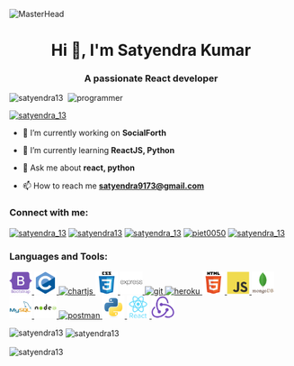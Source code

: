 ![MasterHead](https://wallpaperaccess.com/full/2068772.jpg)
<h1 align="center">Hi 👋, I'm Satyendra Kumar</h1>
<h3 align="center">A passionate React developer</h3>
<img align="right" alt="programmer" width="400" src="http://studiopixel.in/wp-content/uploads/2017/11/senior-front-end-developer-openings-1.gif">
<p align="left"> <img src="https://komarev.com/ghpvc/?username=satyendra13&label=Profile%20views&color=0e75b6&style=flat" alt="satyendra13" /> </p>

<p align="left"> <a href="https://twitter.com/satyendra_13" target="blank"><img src="https://img.shields.io/twitter/follow/satyendra_13?logo=twitter&style=for-the-badge" alt="satyendra_13" /></a> </p>

- 🔭 I’m currently working on **SocialForth**

- 🌱 I’m currently learning **ReactJS, Python**

- 💬 Ask me about **react, python**

- 📫 How to reach me **satyendra9173@gmail.com**

<h3 align="left">Connect with me:</h3>
<p align="left">
<a href="https://twitter.com/satyendra_13" target="blank"><img align="center" src="https://raw.githubusercontent.com/rahuldkjain/github-profile-readme-generator/master/src/images/icons/Social/twitter.svg" alt="satyendra_13" height="30" width="40" /></a>
<a href="https://linkedin.com/in/satyendra13" target="blank"><img align="center" src="https://raw.githubusercontent.com/rahuldkjain/github-profile-readme-generator/master/src/images/icons/Social/linked-in-alt.svg" alt="satyendra13" height="30" width="40" /></a>
<a href="https://instagram.com/satyendra_13" target="blank"><img align="center" src="https://raw.githubusercontent.com/rahuldkjain/github-profile-readme-generator/master/src/images/icons/Social/instagram.svg" alt="satyendra_13" height="30" width="40" /></a>
<a href="https://www.codechef.com/users/piet0050" target="blank"><img align="center" src="https://cdn.jsdelivr.net/npm/simple-icons@3.1.0/icons/codechef.svg" alt="piet0050" height="30" width="40" /></a>
<a href="https://www.leetcode.com/satyendra_13" target="blank"><img align="center" src="https://raw.githubusercontent.com/rahuldkjain/github-profile-readme-generator/master/src/images/icons/Social/leet-code.svg" alt="satyendra_13" height="30" width="40" /></a>
</p>

<h3 align="left">Languages and Tools:</h3>
<p align="left"> <a href="https://getbootstrap.com" target="_blank" rel="noreferrer"> <img src="https://raw.githubusercontent.com/devicons/devicon/master/icons/bootstrap/bootstrap-plain-wordmark.svg" alt="bootstrap" width="40" height="40"/> </a> <a href="https://www.cprogramming.com/" target="_blank" rel="noreferrer"> <img src="https://raw.githubusercontent.com/devicons/devicon/master/icons/c/c-original.svg" alt="c" width="40" height="40"/> </a> <a href="https://www.chartjs.org" target="_blank" rel="noreferrer"> <img src="https://www.chartjs.org/media/logo-title.svg" alt="chartjs" width="40" height="40"/> </a> <a href="https://www.w3schools.com/css/" target="_blank" rel="noreferrer"> <img src="https://raw.githubusercontent.com/devicons/devicon/master/icons/css3/css3-original-wordmark.svg" alt="css3" width="40" height="40"/> </a> <a href="https://expressjs.com" target="_blank" rel="noreferrer"> <img src="https://raw.githubusercontent.com/devicons/devicon/master/icons/express/express-original-wordmark.svg" alt="express" width="40" height="40"/> </a> <a href="https://git-scm.com/" target="_blank" rel="noreferrer"> <img src="https://www.vectorlogo.zone/logos/git-scm/git-scm-icon.svg" alt="git" width="40" height="40"/> </a> <a href="https://heroku.com" target="_blank" rel="noreferrer"> <img src="https://www.vectorlogo.zone/logos/heroku/heroku-icon.svg" alt="heroku" width="40" height="40"/> </a> <a href="https://www.w3.org/html/" target="_blank" rel="noreferrer"> <img src="https://raw.githubusercontent.com/devicons/devicon/master/icons/html5/html5-original-wordmark.svg" alt="html5" width="40" height="40"/> </a> <a href="https://developer.mozilla.org/en-US/docs/Web/JavaScript" target="_blank" rel="noreferrer"> <img src="https://raw.githubusercontent.com/devicons/devicon/master/icons/javascript/javascript-original.svg" alt="javascript" width="40" height="40"/> </a> <a href="https://www.mongodb.com/" target="_blank" rel="noreferrer"> <img src="https://raw.githubusercontent.com/devicons/devicon/master/icons/mongodb/mongodb-original-wordmark.svg" alt="mongodb" width="40" height="40"/> </a> <a href="https://www.mysql.com/" target="_blank" rel="noreferrer"> <img src="https://raw.githubusercontent.com/devicons/devicon/master/icons/mysql/mysql-original-wordmark.svg" alt="mysql" width="40" height="40"/> </a> <a href="https://nodejs.org" target="_blank" rel="noreferrer"> <img src="https://raw.githubusercontent.com/devicons/devicon/master/icons/nodejs/nodejs-original-wordmark.svg" alt="nodejs" width="40" height="40"/> </a> <a href="https://postman.com" target="_blank" rel="noreferrer"> <img src="https://www.vectorlogo.zone/logos/getpostman/getpostman-icon.svg" alt="postman" width="40" height="40"/> </a> <a href="https://www.python.org" target="_blank" rel="noreferrer"> <img src="https://raw.githubusercontent.com/devicons/devicon/master/icons/python/python-original.svg" alt="python" width="40" height="40"/> </a> <a href="https://reactjs.org/" target="_blank" rel="noreferrer"> <img src="https://raw.githubusercontent.com/devicons/devicon/master/icons/react/react-original-wordmark.svg" alt="react" width="40" height="40"/> </a> <a href="https://redux.js.org" target="_blank" rel="noreferrer"> <img src="https://raw.githubusercontent.com/devicons/devicon/master/icons/redux/redux-original.svg" alt="redux" width="40" height="40"/> </a> </p>

<p><img align="left" src="https://github-readme-stats.vercel.app/api/top-langs?username=satyendra13&show_icons=true&locale=en&layout=compact" alt="satyendra13" /></p>

<p>&nbsp;<img align="center" src="https://github-readme-stats.vercel.app/api?username=satyendra13&show_icons=true&locale=en" alt="satyendra13" /></p>

<p><img align="center" src="https://github-readme-streak-stats.herokuapp.com/?user=satyendra13&" alt="satyendra13" /></p>

